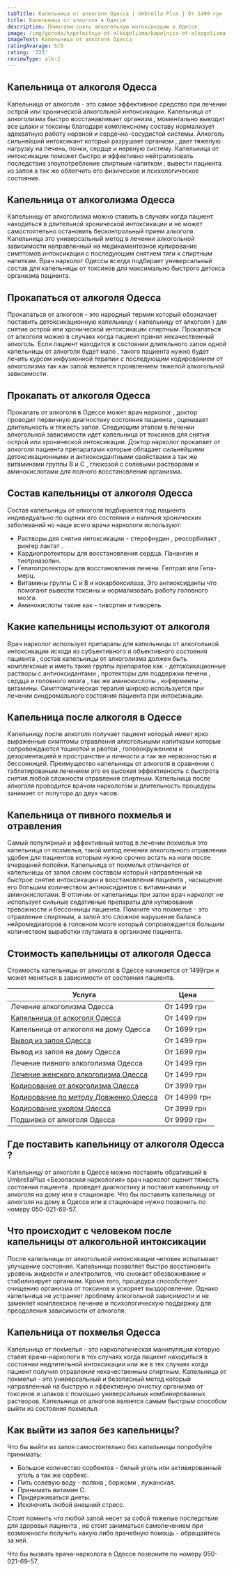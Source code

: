 ```yaml
---
tabTitle: Капельница от алкоголя Одесса | Umbrella Plus | От 1499 грн
title: Капельница от алкоголя в Одессе
description: Помогаем снять алкогольную интоксикацию в Одессе.
image: /img/goroda/kapelnitsya-ot-alkogolisma/kapelnica-ot-alkogolisma-odessa.jpg
imageText: Капельница от алкоголя Одесса
ratingAvarage: 5/5
rating: '723'
reviewType: alk-2
---
```


## Капельница от алкоголя Одесса

Капельница от алкоголя - это самое эффективное средство при лечении острой или хронической алкогольной интоксикации. Капельница от алкоголизма быстро восстанавливает организм , моментально выводит все шлаки и токсины благодаря комплексному составу нормализует адекватную работу нервной и сердечно-сосудистой системы. Алкоголь сильнейший интоксикант который разрушает организм , дает тяжелую нагрузку на печень, почки, сердце и нервную систему. Капельница от интоксикации поможет быстро и эффективно нейтрализовать последствие злоупотребление спиртным напитком , вывести пациента из запоя а так же облегчить его физическое и психологическое состояние.

## Капельница от алкоголизма Одесса

Капельницу от алкоголизма можно ставить в случаях когда пациент находиться в длительной хронической интоксикации и не может самостоятельно остановить бесконтрольный прием алкоголя. Капельница это универсальный метод в лечении алкогольной зависимости направленный на медикаментозное купирование симптомов интоксикации с последующим снятием тяги к спиртным напиткам. Врач нарколог Одессы всегда подбирает универсальный состав для капельницы от токсинов для максимально быстрого детокса организма пациента.

## Прокапаться от алкоголя Одесса

Прокапаться от алкоголя - это народный термин который обозначает поставить детоксикационную капельницу ( капельницу от алкоголя ) для снятие острой или хронической интоксикации спиртным. Прокапаться от алкоголя можно в случаях когда пациент принял некачественный алкоголь. Если пациент находится в состоянии длительного запоя одной капельницы от алкоголя будет мало , такого пациента нужно будет лечить курсом инфузионной терапии с последующим кодированием от алкоголизма так как запой является проявлением тяжелой алкогольной зависимости.

## Прокапать от алкоголя Одесса

Прокапать от алкоголя в Одессе может врач нарколог , доктор проводит первичную диагностику состояния пациента , оценивает длительность и тяжесть запоя. Следующим этапом в лечении алкогольной зависимости идет капельница от токсинов для снятия острой или хронической интоксикации. Доктор нарколог прокапает от алкоголя пациента препаратами которые обладает сильнейшими детоксикационными и антиоксидантными свойствами а так же витаминами группы В и С , глюкозой с солевыми растворами и аминокислотами для полного восстановления организма.

## Состав капельницы от алкоголя Одесса

Состав капельницы от алкоголя подбирается под пациента индивидуально по оценки его состояния и наличия хронических заболеваний но чаще всего врачи наркологи используют:

* Растворы для снятия интоксикации - стерофнудин , реосорбилакт , рингер лактат .
* Кардиопротекторы для восстановления сердца. Панангин и тиотриазолин.
* Гепатопротекторы для восстановления печени. Гептрал или Гепа-мерц.
* Витамины группы С и В и кокарбоксилаза. Это антиоксиданты что помогают вывести токсины и нормализовать работу головного мозга.
* Аминокислоты такие как - тивортин и тиворель

## Какие капельницы используют от алкоголя

Врач нарколог использует препараты для капельницы от алкогольной интоксикации исходя из субъективного и объективного состояния пациента , состав капельницы от алкоголизма должен быть комплексные и иметь такие группы препаратов как - детоксикационные растворы с антиоксидантами , протекторы для поддержки печени , сердца и головного мозга , так же аминокислоты , коферменты , витамины. Симптоматическая терапия широко используется при лечении синдромального состояния пациента при интоксикации.

## Капельница после алкоголя в Одессе

Капельницу после алкоголя получает пациент который имеет ярко выраженные симптомы отравления алкогольными напитками которые сопровождаются тошнотой и рвотой , головокружением и дезориентацией в пространстве и личности а так же нервозностью и бессонницей. Преимущество капельницы от алкоголя в сравнении с таблетированым лечением это ее высокая эффективность с быстрота снятия любой сложности отравления спиртным. Капельница после алкоголя проводится врачом наркологом и длительность процедуры занимает от полутора до двух часов.

## Капельница от пивного похмелья и отравления

Самый популярный и эффективный метод в лечении похмелья это капельница от похмелья, такой метод лечения алкогольного отравления удобен для пациентов которым нужно срочно встать на ноги после вчерашней попойки. Капельница от похмелья отличается от капельницы от запоя своим составом который направленный на быстрое снятие интоксикации и восстановления пациента , насыщение его большим количеством антиоксидантов с витаминами и аминокислотами. В отличии от капельницы при запои врач нарколог не использует сильные седативные препараты для купирования тревожности и бессонницы пациента. Помните что похмелье - это отравление спиртным, а запой это сложное нарушение баланса нейромедиаторов в головном мозге который сопровождается большим количеством выработки глутамата в организме пациента.

## Стоимость капельницы от алкоголя Одесса

Стоимость капельницы от алкоголя в Одессе начинается от 1499грн и может меняться в зависимости от состояния пациента.

| Услуга                                                                                       | Цена         |
| -------------------------------------------------------------------------------------------- | ------------ |
| Лечение алкоголизма Одесса                                                                   | От 1499 грн  |
| [Капельница от алкоголя Одесса](https://umbrella-plus.com.ua/kapelnitsya-ot-alkogolya)       | От 1499 грн  |
| Капельница от алкоголя на дому Одесса                                                        | От 1699 грн  |
| [Вывод из запоя Одесса](https://umbrella-plus.com.ua/vivod-iz-zapoya)                        | От 1499 грн  |
| Вывод из запоя на дому Одесса                                                                | От 1699 грн  |
| Лечение пивного алкоголизма Одесса                                                           | От 1499 грн  |
| [Лечение женского алкоголизма Одесса](https://umbrella-plus.com.ua/genskiy-alkogolism)       | От 1499 грн  |
| [Кодирование от алкоголизма Одесса](https://umbrella-plus.com.ua/kodirovanie-ot-alkogolisma) | От 3999 грн  |
| [Кодирование по методу Довженко Одесса](https://umbrella-plus.com.ua/kodirovanie-dovgenko)   | От 14999 грн |
| [Кодирование уколом Одесса](https://umbrella-plus.com.ua/kodirovanie-ukolom)                 | От 3999 грн  |
| Подшивка от алкоголя Одесса                                                                  | От 9999 грн  |

## Где поставить капельницу от алкоголя Одесса ?

Капельницу от алкоголя в Одессе можно поставить обративший в UmbrellaPlus «Безопасная наркология» врач нарколог оценит тяжесть состояния пациента , проведет диагностику и поставит капельницу от алкоголя на дому или в стационаре. Что бы поставить капельницу от алкоголя на дому в Одессе или в стационаре нужно позвонить по номеру 050-021-69-57.

## Что происходит с человеком после капельницы от алкогольной интоксикации

После капельницы от алкогольной интоксикации человек испытывает улучшение состояния. Капельница позволяет быстро восстановить уровень жидкости и электролитов, что снижает обезвоживание и стабилизирует организм. Кроме того, процедура способствует очищению организма от токсинов и ускоряет выздоровление. Однако капельница не устраняет проблему алкогольной зависимости и не заменяет комплексное лечение и психологическую поддержку для преодоления зависимости от алкоголя.

## Капельница от похмелья Одесса

Капельница от похмелья - это наркологическая манипуляция которую ставят врачи-наркологи в тех случаях когда пациент находиться в состоянии недлительной интоксикации или же в тех случаях когда пациент получил отравление некачественным спиртным. Капельница от похмелья - это универсальный и безопасный метод который направленный на быструю и эффективную очистку организма от токсинов и шлаков с помощью универсальных комбинированных растворов. Капельница от алкоголя является самым быстрым способом выйти из состояния похмелья.

## Как выйти из запоя без капельницы?

Что бы выйти из запоя самостоятельно без капельницы попробуйте принимать:

* Большое количество сорбентов - белый уголь или активированный уголь а так же сорбекс.
* Пить солевую воду - поляна , боржоми , лужанская.
* Принимать витамин С.
* Придерживаться диеты.
* Исключить любой внешний стресс.

Стоит помнить что любой запой несет за собой тяжелые последствия для здоровья пациента , не стоит заниматься самолечением при возможности получить какую либо врачебную помощь - обращайтесь за ней.

Что бы вызвать врача-нарколога в Одессе позвоните по номеру 050-021-69-57.
